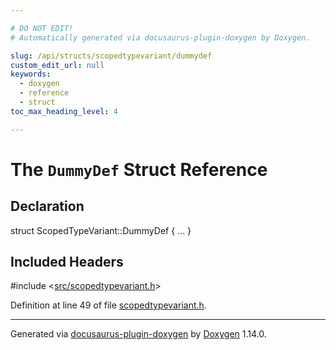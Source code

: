 ```yaml
---

# DO NOT EDIT!
# Automatically generated via docusaurus-plugin-doxygen by Doxygen.

slug: /api/structs/scopedtypevariant/dummydef
custom_edit_url: null
keywords:
  - doxygen
  - reference
  - struct
toc_max_heading_level: 4

---
```


<div class="doxyPage">

# The `DummyDef` Struct Reference



## Declaration

<div class="doxyDeclaration">
struct ScopedTypeVariant::DummyDef { ... }
</div>

## Included Headers

<div class="doxyIncludesList">#include &lt;<a href="/web-doxygen/docs/api/files/src/scopedtypevariant-h">src/scopedtypevariant.h</a>&gt;
</div>


Definition at line 49 of file <a href="/web-doxygen/docs/api/files/src/scopedtypevariant-h">scopedtypevariant.h</a>.

<hr/>

<p class="doxyGeneratedBy">Generated via <a href="https://github.com/xpack/docusaurus-plugin-doxygen">docusaurus-plugin-doxygen</a> by <a href="https://www.doxygen.nl">Doxygen</a> 1.14.0.</p>

</div>
